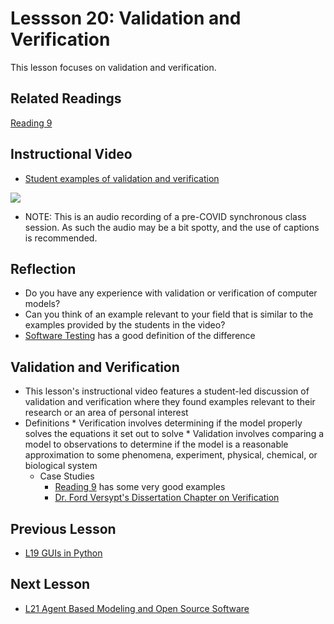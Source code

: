# **Lessson 20: Validation and Verification**
This lesson focuses on validation and verification.

## **Related Readings**
[Reading 9](https://github.com/ashleefv/ApplNumComp/blob/master/RecommendedReading.md#reading-9)

## **Instructional Video**
* [Student examples of validation and verification](https://www.youtube.com/watch?v=60tMapC53Sw&ab_channel=AshleeN.FordVersypt) 

[![](http://img.youtube.com/vi/60tMapC53Sw/0.jpg)](http://www.youtube.com/watch?v=60tMapC53Sw "")
* NOTE: This is an audio recording of a pre-COVID synchronous class session. As such the audio may be a bit spotty, and the use of captions is recommended.

## **Reflection**
* Do you have any experience with validation or verification of computer models?
* Can you think of an example relevant to your field that is similar to the examples provided by the students in the video?
*  [Software Testing](https://www.softwaretestinghelp.com/what-is-verification-and-validation/) has a good definition of the difference

## **Validation and Verification**
* This lesson's instructional video features a student-led discussion of validation and verification where they found examples relevant to their research or an area of personal interest
* Definitions
      * Verification involves determining if the model properly solves the equations it set out to solve
      * Validation involves comparing a model to observations to determine if the model is a reasonable approximation to some phenomena, experiment, physical, chemical, or biological system
  * Case Studies
    * [Reading 9](https://github.com/ashleefv/ApplNumComp/blob/master/RecommendedReading.md#reading-9) has some very good examples
    * [Dr. Ford Versypt's Dissertation Chapter on Verification](http://hdl.handle.net/2142/30970)

## **Previous Lesson**
 * [L19 GUIs in Python](/L19%20GUIs%20in%20Python.md)

## **Next Lesson**
 * [L21 Agent Based Modeling and Open Source Software](/L21%20Agent%20Based%20Modeling%20and%20Open%20Source%20Software.md)
